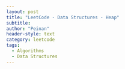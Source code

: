 ```yaml
---
layout: post
title: "LeetCode - Data Structures - Heap"
subtitle:
author: "Peinan"
header-style: text
category: leetcode
tags:
  - Algorithms
  - Data Structures
---
```


